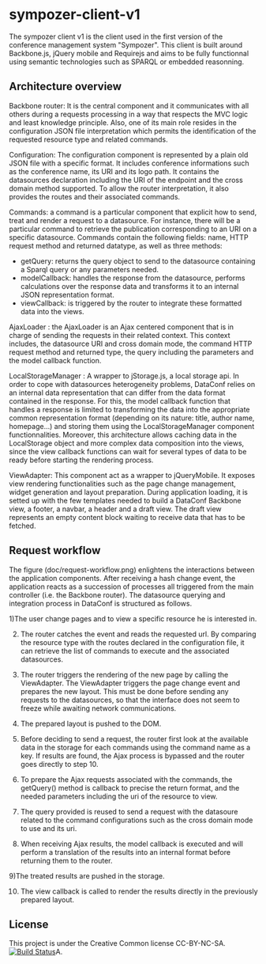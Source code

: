 # sympozer-client-v1
The sympozer client v1 is the client used in the first version of the conference management system "Sympozer". This client is built around Backbone.js, jQuery mobile and Requirejs and aims to be fully functionnal using semantic technologies such as SPARQL or embedded reasonning.  

Architecture overview
-------

Backbone router: It is the central component and it communicates with all others during a requests processing in a way that respects the MVC logic and least knowledge principle. Also, one of its main role resides in the configuration JSON file interpretation which permits the identification of the requested resource type and related commands.

Configuration: The configuration component is represented by a plain old JSON file with a specific format. It includes conference informations such as the conference name, its URI and its logo path. It contains the datasources declaration including the URI of the endpoint and the cross domain method supported. To allow the router interpretation, it also provides the routes and their associated commands.

Commands: a command is a particular component that explicit how to send, treat and render a request to a datasource. For instance, there will be a particular command to retrieve the publication corresponding to an URI on a specific datasource. Commands contain the following fields: name, HTTP request method and returned datatype, as well as three methods:

- getQuery: returns the query object to send to the datasource containing a Sparql query or any parameters needed.
- modelCallback: handles the response from the datasource, performs calculations over the response data and transforms it to an internal JSON representation format.
- viewCallback: is triggered by the router to integrate these formatted data into the views.

AjaxLoader : the AjaxLoader is an Ajax centered component that is in charge of sending the requests in their related context. This context includes, the datasource URI and cross domain mode, the command HTTP request method and returned type, the query including the parameters and the model callback function.

LocalStorageManager : A wrapper to jStorage.js, a local storage api. In order to cope with datasources heterogeneity problems, DataConf relies on an internal data representation that can differ from the data format contained in the response. For this, the model callback function that handles a response is limited to transforming the data into the appropriate common representation format (depending on its nature: title, author name, homepage…) and storing them using the LocalStorageManager component functionnalities. Moreover, this architecture allows caching data in the LocalStorage object and more complex data composition into the views, since the view callback functions can wait for several types of data to be ready before starting the rendering process.

ViewAdapter: This component act as a wrapper to jQueryMobile. It exposes view rendering functionalities such as the page change management, widget generation and layout preparation. During application loading, it is setted up with the few templates needed to build a DataConf Backbone view, a footer, a navbar, a header and a draft view. The draft view represents an empty content block waiting to receive data that has to be fetched.

Request workflow
-------

The figure (doc/request-workflow.png)  enlightens the interactions between the application components. After receiving a hash change event, the application reacts as a succession of processes all triggered from the main controller (i.e. the Backbone router). The datasource querying and integration process in DataConf is structured as follows.

1)The user change pages and to view a specific resource he is interested in.

2) The router catches the event and reads the requested url. By comparing the resource type with the routes declared in the configuration file, it can retrieve the list of commands to execute and the associated datasources.

3) The router triggers the rendering of the new page by calling the ViewAdapter. The ViewAdapter triggers the page change event and prepares the new layout. This must be done before sending any requests to the datasources, so that the interface does not seem to freeze while awaiting network communications.

4) The prepared layout is pushed to the DOM.

5) Before deciding to send a request, the router first look at the available data in the storage for each commands using the command name as a key. If results are found, the Ajax process is bypassed and the router goes directly to step 10.

6) To prepare the Ajax requests associated with the commands, the getQuery() method is callback to precise the return format, and the needed parameters including the uri of the resource to view.

7) The query provided is reused to send a request with the datasoure related to the command configurations such as the cross domain mode to use and its uri.

8) When receiving Ajax results, the model callback is executed and will perform a translation of the results into an internal format before returning them to the router.

9)The treated results are pushed in the storage.

10) The view callback is called to render the results directly in the previously prepared layout.



License
-------

This project is under the Creative Common license CC-BY-NC-SA.
[![Build Status](http://i.creativecommons.org/l/by-nc-sa/3.0/88x31.png)](https://creativecommons.org/licenses/by-nc-sa/3.0/)A. 
